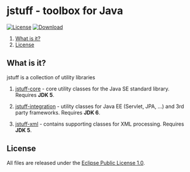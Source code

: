 # jstuff - toolbox for Java

[![License](https://img.shields.io/github/license/sebthom/jstuff.svg?label=License)](LICENSE.txt)
[![Download](https://api.bintray.com/packages/sebthom/maven/jstuff/images/download.svg)](https://bintray.com/sebthom/maven/jstuff/_latestVersion)

1. [What is it?](#what-is-it)
1. [License](#license)


## <a name="what-is-it"></a>What is it?

jstuff is a collection of utility libraries

1. [jstuff-core](/jstuff-core/src/main/java/net/sf/jstuff/core) - core utility classes for the Java SE standard library. Requires **JDK 5**.

1. [jstuff-integration](/jstuff-integration/src/main/java/net/sf/jstuff/integration) - utility classes for Java EE (Servlet, JPA, ...) and 3rd party frameworks. Requires **JDK 6**.

1. [jstuff-xml](/jstuff-xml/src/main/java/net/sf/jstuff/xml) - contains supporting classes for XML processing. Requires **JDK 5**.


## <a name="license"></a>License

All files are released under the [Eclipse Public License 1.0](LICENSE.txt).
